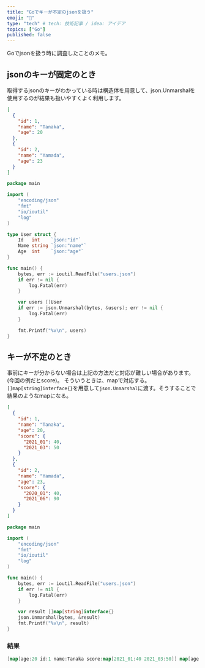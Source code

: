 ```yaml
---
title: "Goでキーが不定のjsonを扱う"
emoji: "🐙"
type: "tech" # tech: 技術記事 / idea: アイデア
topics: ["Go"]
published: false
---
```

Goでjsonを扱う時に調査したことのメモ。

## jsonのキーが固定のとき
取得するjsonのキーがわかっている時は構造体を用意して、json.Unmarshalを使用するのが結果も扱いやすくよく利用します。

```json:users.json
[
  {
    "id": 1,
    "name": "Tanaka",
    "age": 20
  },
  {
    "id": 2,
    "name": "Yamada",
    "age": 23
  }
]
```

```go:main.go
package main

import (
	"encoding/json"
	"fmt"
	"io/ioutil"
	"log"
)

type User struct {
	Id   int    `json:"id"`
	Name string `json:"name"`
	Age  int    `json:"age"`
}

func main() {
	bytes, err := ioutil.ReadFile("users.json")
	if err != nil {
		log.Fatal(err)
	}

	var users []User
	if err := json.Unmarshal(bytes, &users); err != nil {
		log.Fatal(err)
	}

	fmt.Printf("%v\n", users)
}
```

## キーが不定のとき
事前にキーが分からない場合は上記の方法だと対応が難しい場合があります。(今回の例だとscore)。
そういうときは、mapで対応する。
`[]map[string]interface{}`を用意して`json.Unmarshal`に渡す。そうすることで結果のようなmapになる。
```json:users.json
[
  {
    "id": 1,
    "name": "Tanaka",
    "age": 20,
    "score": {
      "2021_01": 40,
      "2021_03": 50
    }
  },
  {
    "id": 2,
    "name": "Yamada",
    "age": 23,
    "score": {
      "2020_01": 40,
      "2021_06": 90
    }
  }
]
```

```go:main.go
package main

import (
	"encoding/json"
	"fmt"
	"io/ioutil"
	"log"
)

func main() {
	bytes, err := ioutil.ReadFile("users.json")
	if err != nil {
		log.Fatal(err)
	}

	var result []map[string]interface{}
	json.Unmarshal(bytes, &result)
	fmt.Printf("%v\n", result)
}
```
### 結果
```go
[map[age:20 id:1 name:Tanaka score:map[2021_01:40 2021_03:50]] map[age:23 id:2 name:Yamada score:map[2020_01:40 2021_06:90]]]
```
